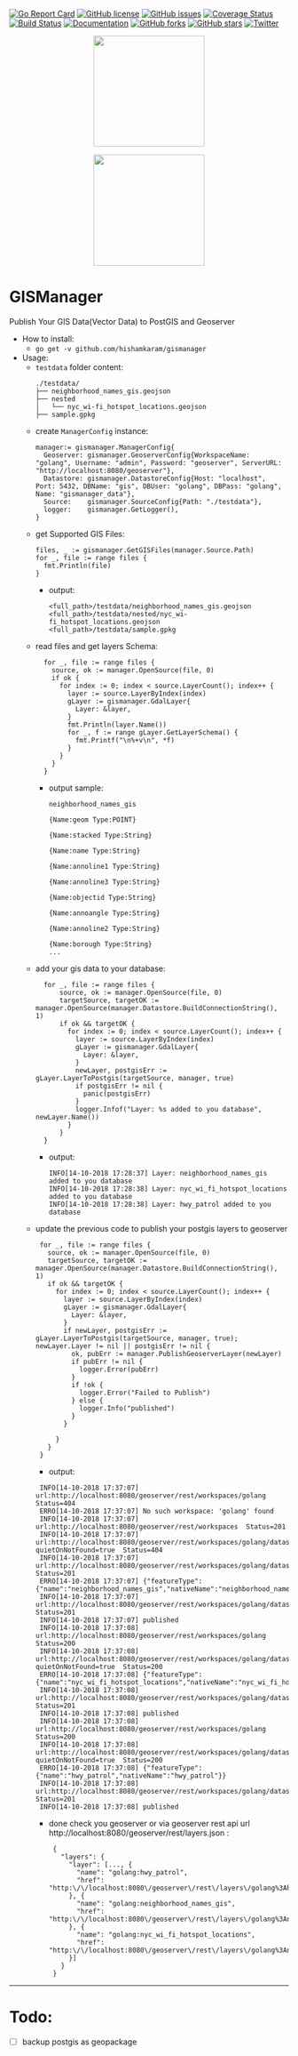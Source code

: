 [![Go Report Card](https://goreportcard.com/badge/github.com/hishamkaram/gismanager)](https://goreportcard.com/report/github.com/hishamkaram/gismanager)
[![GitHub license](https://img.shields.io/github/license/hishamkaram/gismanager.svg)](https://github.com/hishamkaram/gismanager/blob/master/LICENSE)
[![GitHub issues](https://img.shields.io/github/issues/hishamkaram/gismanager.svg)](https://github.com/hishamkaram/gismanager/issues)
[![Coverage Status](https://coveralls.io/repos/github/hishamkaram/gismanager/badge.svg?branch=master&service=github)](https://coveralls.io/github/hishamkaram/gismanager?branch=master&service=github)
[![Build Status](https://travis-ci.org/hishamkaram/gismanager.svg?branch=master)](https://travis-ci.org/hishamkaram/gismanager)
[![Documentation](https://godoc.org/github.com/hishamkaram/gismanager?status.svg)](https://godoc.org/github.com/hishamkaram/gismanager?)
[![GitHub forks](https://img.shields.io/github/forks/hishamkaram/gismanager.svg)](https://github.com/hishamkaram/gismanager/network)
[![GitHub stars](https://img.shields.io/github/stars/hishamkaram/gismanager.svg)](https://github.com/hishamkaram/gismanager/stargazers)
[![Twitter](https://img.shields.io/twitter/url/https/github.com/hishamkaram/gismanager/edit/master/README.md.svg?style=social)](https://twitter.com/intent/tweet?text=Wow:&url=https%3A%2F%2Fgithub.com%2Fhishamkaram%2Fgeoserver%2Fedit%2Fmaster%2FREADME.md)


<p align="center">
  <img src="http://geoserver.org/img/OSGeo_project.png" width="200"/>
</p>
<p align="center">
  <img src="https://i.imgur.com/31CL1xg.png" width="200"/>
</p>

# GISManager
Publish Your GIS Data(Vector Data) to PostGIS and Geoserver

- How to install:
    - `go get -v github.com/hishamkaram/gismanager`
- Usage:
  - `testdata` folder content:
    ```
    ./testdata/
    ├── neighborhood_names_gis.geojson
    ├── nested
    │   └── nyc_wi-fi_hotspot_locations.geojson
    ├── sample.gpkg
    ```
  - create `ManagerConfig` instance:
    ```
    manager:= gismanager.ManagerConfig{
      Geoserver: gismanager.GeoserverConfig{WorkspaceName: "golang", Username: "admin", Password: "geoserver", ServerURL: "http://localhost:8080/geoserver"},
      Datastore: gismanager.DatastoreConfig{Host: "localhost", Port: 5432, DBName: "gis", DBUser: "golang", DBPass: "golang", Name: "gismanager_data"},
      Source:    gismanager.SourceConfig{Path: "./testdata"},
      logger:    gismanager.GetLogger(),
    }
    ```
  - get Supported GIS Files:
    ```
    files, _ := gismanager.GetGISFiles(manager.Source.Path)
    for _, file := range files {
      fmt.Println(file)
    }
    ```
    - output:
      ```
      <full_path>/testdata/neighborhood_names_gis.geojson
      <full_path>/testdata/nested/nyc_wi-fi_hotspot_locations.geojson
      <full_path>/testdata/sample.gpkg
      ```
  - read files and get layers Schema:
    ```
      for _, file := range files {
        source, ok := manager.OpenSource(file, 0)
        if ok {
          for index := 0; index < source.LayerCount(); index++ {
            layer := source.LayerByIndex(index)
            gLayer := gismanager.GdalLayer{
              Layer: &layer,
            }
            fmt.Println(layer.Name())
            for _, f := range gLayer.GetLayerSchema() {
              fmt.Printf("\n%+v\n", *f)
            }
          }
        }
      }
    ```
    - output sample:
      ```
      neighborhood_names_gis

      {Name:geom Type:POINT}

      {Name:stacked Type:String}

      {Name:name Type:String}

      {Name:annoline1 Type:String}

      {Name:annoline3 Type:String}

      {Name:objectid Type:String}

      {Name:annoangle Type:String}

      {Name:annoline2 Type:String}

      {Name:borough Type:String}
      ...
      ```
  - add your gis data to your database:
    ```
      for _, file := range files {
          source, ok := manager.OpenSource(file, 0)
          targetSource, targetOK := manager.OpenSource(manager.Datastore.BuildConnectionString(), 1)
          if ok && targetOK {
            for index := 0; index < source.LayerCount(); index++ {
              layer := source.LayerByIndex(index)
              gLayer := gismanager.GdalLayer{
                Layer: &layer,
              }
              newLayer, postgisErr := gLayer.LayerToPostgis(targetSource, manager, true)
              if postgisErr != nil {
                panic(postgisErr)
              }
              logger.Infof("Layer: %s added to you database", newLayer.Name())
            }
          }
      }
    ```
    - output:
      ```
      INFO[14-10-2018 17:28:37] Layer: neighborhood_names_gis added to you database 
      INFO[14-10-2018 17:28:38] Layer: nyc_wi_fi_hotspot_locations added to you database 
      INFO[14-10-2018 17:28:38] Layer: hwy_patrol added to you database
      ```
   - update the previous code to publish your postgis layers to geoserver
     ```
      for _, file := range files {
        source, ok := manager.OpenSource(file, 0)
        targetSource, targetOK := manager.OpenSource(manager.Datastore.BuildConnectionString(), 1)
        if ok && targetOK {
          for index := 0; index < source.LayerCount(); index++ {
            layer := source.LayerByIndex(index)
            gLayer := gismanager.GdalLayer{
              Layer: &layer,
            }
            if newLayer, postgisErr := gLayer.LayerToPostgis(targetSource, manager, true); newLayer.Layer != nil || postgisErr != nil {
              ok, pubErr := manager.PublishGeoserverLayer(newLayer)
              if pubErr != nil {
                logger.Error(pubErr)
              }
              if !ok {
                logger.Error("Failed to Publish")
              } else {
                logger.Info("published")
              }
            }

          }
        }
      }
     ```
     - output:
     ```
      INFO[14-10-2018 17:37:07] url:http://localhost:8080/geoserver/rest/workspaces/golang  Status=404  
      ERRO[14-10-2018 17:37:07] No such workspace: 'golang' found            
      INFO[14-10-2018 17:37:07] url:http://localhost:8080/geoserver/rest/workspaces  Status=201  
      INFO[14-10-2018 17:37:07] url:http://localhost:8080/geoserver/rest/workspaces/golang/datastores/gis?quietOnNotFound=true  Status=404  
      INFO[14-10-2018 17:37:07] url:http://localhost:8080/geoserver/rest/workspaces/golang/datastores  Status=201  
      ERRO[14-10-2018 17:37:07] {"featureType":{"name":"neighborhood_names_gis","nativeName":"neighborhood_names_gis"}} 
      INFO[14-10-2018 17:37:07] url:http://localhost:8080/geoserver/rest/workspaces/golang/datastores/gis/featuretypes  Status=201  
      INFO[14-10-2018 17:37:07] published                                    
      INFO[14-10-2018 17:37:08] url:http://localhost:8080/geoserver/rest/workspaces/golang  Status=200  
      INFO[14-10-2018 17:37:08] url:http://localhost:8080/geoserver/rest/workspaces/golang/datastores/gis?quietOnNotFound=true  Status=200  
      ERRO[14-10-2018 17:37:08] {"featureType":{"name":"nyc_wi_fi_hotspot_locations","nativeName":"nyc_wi_fi_hotspot_locations"}} 
      INFO[14-10-2018 17:37:08] url:http://localhost:8080/geoserver/rest/workspaces/golang/datastores/gis/featuretypes  Status=201  
      INFO[14-10-2018 17:37:08] published                                    
      INFO[14-10-2018 17:37:08] url:http://localhost:8080/geoserver/rest/workspaces/golang  Status=200  
      INFO[14-10-2018 17:37:08] url:http://localhost:8080/geoserver/rest/workspaces/golang/datastores/gis?quietOnNotFound=true  Status=200  
      ERRO[14-10-2018 17:37:08] {"featureType":{"name":"hwy_patrol","nativeName":"hwy_patrol"}} 
      INFO[14-10-2018 17:37:08] url:http://localhost:8080/geoserver/rest/workspaces/golang/datastores/gis/featuretypes  Status=201  
      INFO[14-10-2018 17:37:08] published 
     ```
     - done check you geoserver or via geoserver rest api url http://localhost:8080/geoserver/rest/layers.json : 
       ```
        {
          "layers": {
            "layer": [..., {
              "name": "golang:hwy_patrol",
              "href": "http:\/\/localhost:8080\/geoserver\/rest\/layers\/golang%3Ahwy_patrol.json"
            }, {
              "name": "golang:neighborhood_names_gis",
              "href": "http:\/\/localhost:8080\/geoserver\/rest\/layers\/golang%3Aneighborhood_names_gis.json"
            }, {
              "name": "golang:nyc_wi_fi_hotspot_locations",
              "href": "http:\/\/localhost:8080\/geoserver\/rest\/layers\/golang%3Anyc_wi_fi_hotspot_locations.json"
            }]
          }
        }
       ```
 ---
 
# Todo:
  - [ ] backup postgis as geopackage
